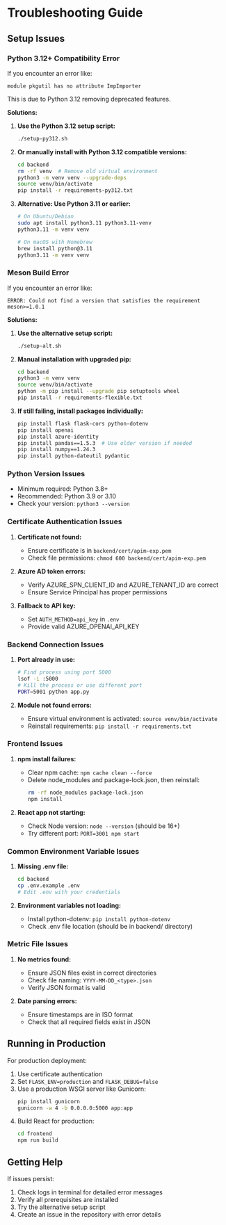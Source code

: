 # Troubleshooting Guide

## Setup Issues

### Python 3.12+ Compatibility Error
If you encounter an error like:
```
module pkgutil has no attribute ImpImporter
```

This is due to Python 3.12 removing deprecated features. 

**Solutions:**

1. **Use the Python 3.12 setup script:**
   ```bash
   ./setup-py312.sh
   ```

2. **Or manually install with Python 3.12 compatible versions:**
   ```bash
   cd backend
   rm -rf venv  # Remove old virtual environment
   python3 -m venv venv --upgrade-deps
   source venv/bin/activate
   pip install -r requirements-py312.txt
   ```

3. **Alternative: Use Python 3.11 or earlier:**
   ```bash
   # On Ubuntu/Debian
   sudo apt install python3.11 python3.11-venv
   python3.11 -m venv venv
   
   # On macOS with Homebrew
   brew install python@3.11
   python3.11 -m venv venv
   ```

### Meson Build Error
If you encounter an error like:
```
ERROR: Could not find a version that satisfies the requirement meson>=1.0.1
```

**Solutions:**

1. **Use the alternative setup script:**
   ```bash
   ./setup-alt.sh
   ```

2. **Manual installation with upgraded pip:**
   ```bash
   cd backend
   python3 -m venv venv
   source venv/bin/activate
   python -m pip install --upgrade pip setuptools wheel
   pip install -r requirements-flexible.txt
   ```

3. **If still failing, install packages individually:**
   ```bash
   pip install flask flask-cors python-dotenv
   pip install openai
   pip install azure-identity
   pip install pandas==1.5.3  # Use older version if needed
   pip install numpy==1.24.3
   pip install python-dateutil pydantic
   ```

### Python Version Issues
- Minimum required: Python 3.8+
- Recommended: Python 3.9 or 3.10
- Check your version: `python3 --version`

### Certificate Authentication Issues

1. **Certificate not found:**
   - Ensure certificate is in `backend/cert/apim-exp.pem`
   - Check file permissions: `chmod 600 backend/cert/apim-exp.pem`

2. **Azure AD token errors:**
   - Verify AZURE_SPN_CLIENT_ID and AZURE_TENANT_ID are correct
   - Ensure Service Principal has proper permissions

3. **Fallback to API key:**
   - Set `AUTH_METHOD=api_key` in `.env`
   - Provide valid AZURE_OPENAI_API_KEY

### Backend Connection Issues

1. **Port already in use:**
   ```bash
   # Find process using port 5000
   lsof -i :5000
   # Kill the process or use different port
   PORT=5001 python app.py
   ```

2. **Module not found errors:**
   - Ensure virtual environment is activated: `source venv/bin/activate`
   - Reinstall requirements: `pip install -r requirements.txt`

### Frontend Issues

1. **npm install failures:**
   - Clear npm cache: `npm cache clean --force`
   - Delete node_modules and package-lock.json, then reinstall:
     ```bash
     rm -rf node_modules package-lock.json
     npm install
     ```

2. **React app not starting:**
   - Check Node version: `node --version` (should be 16+)
   - Try different port: `PORT=3001 npm start`

### Common Environment Variable Issues

1. **Missing .env file:**
   ```bash
   cd backend
   cp .env.example .env
   # Edit .env with your credentials
   ```

2. **Environment variables not loading:**
   - Install python-dotenv: `pip install python-dotenv`
   - Check .env file location (should be in backend/ directory)

### Metric File Issues

1. **No metrics found:**
   - Ensure JSON files exist in correct directories
   - Check file naming: `YYYY-MM-DD_<type>.json`
   - Verify JSON format is valid

2. **Date parsing errors:**
   - Ensure timestamps are in ISO format
   - Check that all required fields exist in JSON

## Running in Production

For production deployment:

1. Use certificate authentication
2. Set `FLASK_ENV=production` and `FLASK_DEBUG=false`
3. Use a production WSGI server like Gunicorn:
   ```bash
   pip install gunicorn
   gunicorn -w 4 -b 0.0.0.0:5000 app:app
   ```
4. Build React for production:
   ```bash
   cd frontend
   npm run build
   ```

## Getting Help

If issues persist:
1. Check logs in terminal for detailed error messages
2. Verify all prerequisites are installed
3. Try the alternative setup script
4. Create an issue in the repository with error details